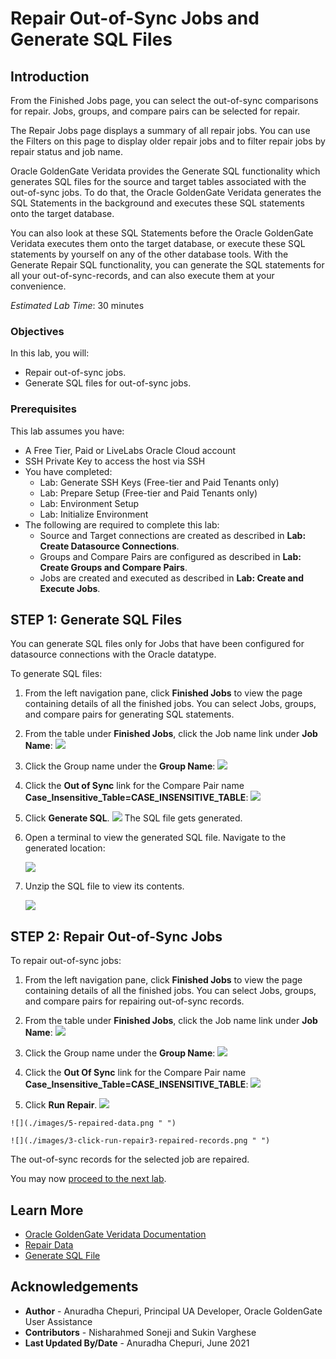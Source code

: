 # Repair Out-of-Sync Jobs and Generate SQL Files

## Introduction
From the Finished Jobs page, you can select the out-of-sync comparisons for repair. Jobs, groups, and compare pairs can be selected for repair.

The Repair Jobs page displays a summary of all repair jobs. You can use the Filters on this page to display older repair jobs and to filter repair jobs by repair status and job name.

Oracle GoldenGate Veridata provides the Generate SQL functionality which generates SQL files for the source and target tables associated with the out-of-sync jobs. To do that, the Oracle GoldenGate Veridata generates the SQL Statements in the background and executes these SQL statements onto the target database.

You can also look at these SQL Statements before the Oracle GoldenGate Veridata executes them onto the target database, or execute these SQL statements by yourself on any of the other database tools. With the Generate Repair SQL functionality, you can generate the SQL statements for all your out-of-sync-records, and can also execute them at your convenience.

*Estimated Lab Time*: 30 minutes

### Objectives
In this lab, you will:
* Repair out-of-sync jobs.
* Generate SQL files for out-of-sync jobs.

### Prerequisites
This lab assumes you have:

* A Free Tier, Paid or LiveLabs Oracle Cloud account
* SSH Private Key to access the host via SSH
* You have completed:
    * Lab: Generate SSH Keys (Free-tier and Paid Tenants only)
    * Lab: Prepare Setup (Free-tier and Paid Tenants only)
    * Lab: Environment Setup
    * Lab: Initialize Environment
* The following are required to complete this lab:
    * Source and Target connections are created as described in **Lab: Create Datasource Connections**.
    * Groups and Compare Pairs are configured as described in **Lab: Create Groups and Compare Pairs**.
    * Jobs are created and executed as described in **Lab: Create and Execute Jobs**.

## **STEP 1:** Generate SQL Files

You can generate SQL files only for Jobs that have been configured for datasource connections with the Oracle datatype.

To generate SQL files:
  1. From the left navigation pane, click **Finished Jobs** to view the page containing details of all the finished jobs. You can select Jobs, groups, and compare pairs for generating SQL statements.
  2. From the table under **Finished Jobs**, click the Job name link under **Job Name**:
          ![](./images/1-select-out-of-sync-link.png " ")
  3. Click the Group name under the **Group Name**:
          ![](./images/2-select-group-name-link.png " ")

 4. Click the **Out of Sync** link for the Compare Pair name **Case\_Insensitive_Table\=CASE\_INSENSITIVE\_TABLE**:
    ![](./images/4-Case_Insensitive_Table=CASE_INSENSITIVE_TABLE.png " ")

  5. Click **Generate SQL**.
    ![](./images/1-select-out-of-sync-generate-sql.png " ")
    The SQL file gets generated.

  6. Open a terminal to view the generated SQL file. Navigate to the generated location:

      ![](./images/4-unzip-generated-sql.png " ")

  7. Unzip the SQL file to view its contents.

      ![](./images/3-view-generated-sql.png " ")

## **STEP 2:** Repair Out-of-Sync Jobs

  To repair out-of-sync jobs:
  1. From the left navigation pane, click **Finished Jobs** to view the page containing details of all the finished jobs. You can select Jobs, groups, and compare pairs for repairing out-of-sync records.
  2. From the table under **Finished Jobs**, click the Job name link under **Job Name**:
          ![](./images/1-select-out-of-sync-link.png " ")
  3. Click the Group name under the **Group Name**:
          ![](./images/2-select-group-name-link.png " ")

 4. Click the **Out Of Sync** link for the Compare Pair name **Case\_Insensitive_Table\=CASE\_INSENSITIVE\_TABLE**:
    ![](./images/4-Case_Insensitive_Table=CASE_INSENSITIVE_TABLE.png " ")

  5. Click **Run Repair**.
    ![](./images/2-click-run-repair1.png " ")

    ![](./images/5-repaired-data.png " ")

    ![](./images/3-click-run-repair3-repaired-records.png " ")

  The out-of-sync records for the selected job are repaired.

You may now [proceed to the next lab](https://oracle.github.io/learning-library/data-management-library/goldengate/veridata-install-connections/workshops/freetier/?lab=ggv-reports).

## Learn More
* [Oracle GoldenGate Veridata Documentation](https://docs.oracle.com/en/middleware/goldengate/veridata/12.2.1.4/index.html)
* [Repair Data](https://docs.oracle.com/en/middleware/goldengate/veridata/12.2.1.4/gvdug/working-jobs.html#GUID-B46185DF-4B7E-4647-8BE2-F7176E1FFDFF)
* [Generate SQL File](https://docs.oracle.com/en/middleware/goldengate/veridata/12.2.1.4/gvdug/working-jobs.html#GUID-0AA3E8E2-BAD3-41D2-83CD-E8986C69A3AB)

## Acknowledgements
* **Author** - Anuradha Chepuri, Principal UA Developer, Oracle GoldenGate User Assistance
* **Contributors** -  Nisharahmed Soneji and Sukin Varghese
* **Last Updated By/Date** - Anuradha Chepuri, June 2021
